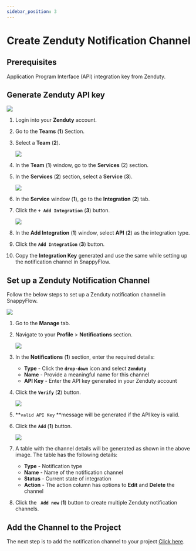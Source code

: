 ```yaml
---
sidebar_position: 3 
---
```

# Create Zenduty Notification Channel
## Prerequisites

Application Program Interface (API) integration key from Zenduty.

## Generate Zenduty API key

<img src="/img/Notifications/Images/image_4.PNG" /><br /> 

1. Login into your **Zenduty** account.

2. Go to the **Teams** (**1**) Section.

3. Select a **Team** (**2**).

   <img src="/img/Notifications/Images/image_5.PNG" /><br /> 

4. In the **Team** (**1**) window, go to the **Services** (2) section.

5. In the **Services** (**2**) section, select a **Service** (**3**).

   <img src="/img/Notifications/Images/image_6.PNG" /><br />

6. In the **Service** window (**1**), go to the **Integration** (**2**) tab.

7. Click the  **`+ Add Integration`** (**3**) button.

   <img src="/img/Notifications/Images/image_7.PNG" /><br />

8. In the **Add Integration** (**1**) window, select **API** (**2**) as the integration type.

9. Click the **`Add Integration`** (**3**) button.

10. Copy the **Integration Key** generated and use the same while setting up the notification channel in SnappyFlow.
## Set up a Zenduty Notification Channel

Follow the below steps to set up a Zenduty notification channel in SnappyFlow.

<img src="/img/Notifications/zenduty/image_7.png" /><br />

1. Go to the **Manage** tab.

2. Navigate to your **Profile** > **Notifications** section.

   <img src="/img/Notifications/Images/image_8.PNG" /><br />

3. In the **Notifications**  (**1**) section, enter the required details:

   - **Type** - Click the **`drop-down`** icon and select **`Zenduty`**
   - **Name** - Provide a meaningful name for this channel
   - **API Key** - Enter the API key generated in your Zenduty account

5. Click the **`Verify`** (**2**) button.

   <img src="/img/Notifications/Images/image_9.PNG" /><br />

6. **`valid API Key` **message will be generated if the API key is valid.

7. Click the **`Add`** (**1**) button.

   <img src="/img/Notifications/Images/image_10.PNG" /><br /> 

8. A table with the channel details will be generated as shown in the above image. The table has the following details:

   - **Type** - Notification type
   - **Name** - Name of the notification channel
   - **Status** - Current state of integration
   - **Action** - The action column has options to **Edit** and **Delete** the channel

9. Click the **` Add new`**  (**1**) button to create multiple Zenduty notification channels.

## Add the Channel to the Project


The next step is to add the notification channel to your project [Click here](/docs/Alerts_notifications/Notifications/Map_Notification_Alerts/map_projects_to_channels).

